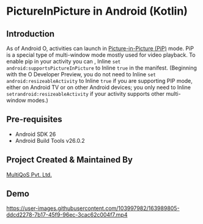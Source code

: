 # PictureInPicture in Android (Kotlin)

## Introduction

As of Android O, activities can launch in [Picture-in-Picture (PiP)](https://developer.android.com/guide/topics/ui/picture-in-picture) mode. PiP is a special type of multi-window mode mostly used for video playback.
To enable pip in your activity you can , Inline `set android:supportsPictureInPicture` to Inline `true` in the manifest. (Beginning with the O Developer Preview, you do not need to Inline `set android:resizeableActivity` to Inline `true` if you are supporting PIP mode, either on Android TV or on other Android devices; you only need to Inline `setrandroid:resizeableActivity` if your activity supports other multi-window modes.)

## Pre-requisites
- Android SDK 26
- Android Build Tools v26.0.2

## Project Created & Maintained By
[MultiQoS Pvt. Ltd.](https://multiqos.com/)

## Demo

https://user-images.githubusercontent.com/103997982/163989805-ddcd2278-7b17-45f9-96ec-3cac62c004f7.mp4

